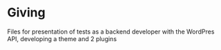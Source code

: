 # Giving
Files for presentation of tests as a backend developer with the WordPres API, developing a theme and 2 plugins
